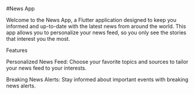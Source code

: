 #News App

Welcome to the News App, a Flutter application designed to keep you informed and up-to-date with the latest news from around the world. This app allows you to personalize your news feed, so you only see the stories that interest you the most.

Features

Personalized News Feed: Choose your favorite topics and sources to tailor your news feed to your interests.

Breaking News Alerts: Stay informed about important events with breaking news alerts.



